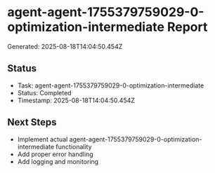 # agent-agent-1755379759029-0-optimization-intermediate Report

Generated: 2025-08-18T14:04:50.454Z

## Status
- Task: agent-agent-1755379759029-0-optimization-intermediate
- Status: Completed
- Timestamp: 2025-08-18T14:04:50.454Z

## Next Steps
- Implement actual agent-agent-1755379759029-0-optimization-intermediate functionality
- Add proper error handling
- Add logging and monitoring
